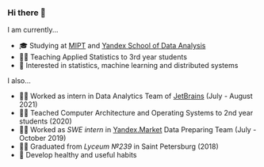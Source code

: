 ### Hi there 👋

<!--
**evgenabramov/evgenabramov** is a ✨ _special_ ✨ repository because its `README.md` (this file) appears on your GitHub profile.

Here are some ideas to get you started:

- 🔭 I’m currently working on ...
- 🌱 I’m currently learning ...
- 👯 I’m looking to collaborate on ...
- 🤔 I’m looking for help with ...
- 💬 Ask me about ...
- 📫 How to reach me: ...
- 😄 Pronouns: ...
- ⚡ Fun fact: ...
-->

I am currently...
- 🎓 Studying at [MIPT](https://mipt.ru/english/) and [Yandex School of Data Analysis](https://yandexdataschool.com/)
- 👨‍🏫 Teaching Applied Statistics to 3rd year students
- 🤠 Interested in statistics, machine learning and distributed systems

I also...
- 👨‍💻 Worked as intern in Data Analytics Team of [JetBrains](https://www.jetbrains.com/) (July - August 2021)
- 👨‍🏫 Teached Computer Architecture and Operating Systems to 2nd year students (2020)
- 👨‍💻 Worked as *SWE intern* in [Yandex.Market](https://market.yandex.ru) Data Preparing Team (July - October 2019)
- 👨‍🎓 Graduated from *Lyceum №239* in Saint Petersburg (2018)
- 🌱 Develop healthy and useful habits

